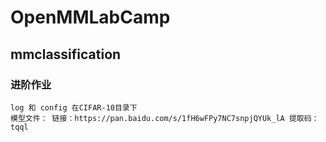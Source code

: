# OpenMMLabCamp
 ## mmclassification
  ### 进阶作业
    log 和 config 在CIFAR-10目录下
    模型文件： 链接：https://pan.baidu.com/s/1fH6wFPy7NC7snpjQYUk_lA 提取码：tqql
